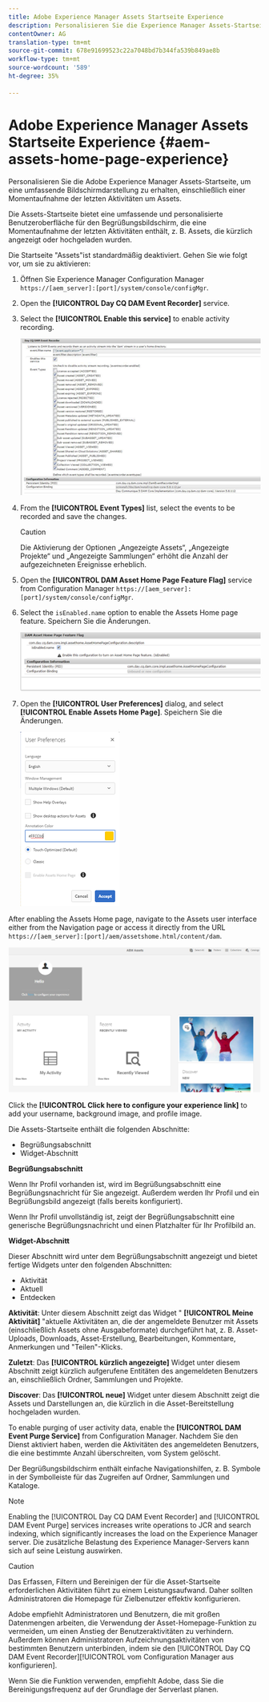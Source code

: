 ```yaml
---
title: Adobe Experience Manager Assets Startseite Experience
description: Personalisieren Sie die Experience Manager Assets-Startseite, um eine umfassende Bildschirmdarstellung zu erhalten, einschließlich einer Momentaufnahme der letzten Aktivitäten um Assets.
contentOwner: AG
translation-type: tm+mt
source-git-commit: 678e91699523c22a7048bd7b344fa539b849ae8b
workflow-type: tm+mt
source-wordcount: '589'
ht-degree: 35%

---
```



# Adobe Experience Manager Assets Startseite Experience {#aem-assets-home-page-experience}

Personalisieren Sie die Adobe Experience Manager Assets-Startseite, um eine umfassende Bildschirmdarstellung zu erhalten, einschließlich einer Momentaufnahme der letzten Aktivitäten um Assets.

Die Assets-Startseite bietet eine umfassende und personalisierte Benutzeroberfläche für den Begrüßungsbildschirm, die eine Momentaufnahme der letzten Aktivitäten enthält, z. B. Assets, die kürzlich angezeigt oder hochgeladen wurden.

Die Startseite &quot;Assets&quot;ist standardmäßig deaktiviert. Gehen Sie wie folgt vor, um sie zu aktivieren:

1. Öffnen Sie Experience Manager Configuration Manager `https://[aem_server]:[port]/system/console/configMgr`.
1. Open the **[!UICONTROL Day CQ DAM Event Recorder]** service.
1. Select the **[!UICONTROL Enable this service]** to enable activity recording.

   ![chlimage_1-250](assets/chlimage_1-250.png)

1. From the **[!UICONTROL Event Types]** list, select the events to be recorded and save the changes.

   >[!CAUTION]
   >
   >Die Aktivierung der Optionen „Angezeigte Assets“, „Angezeigte Projekte“ und „Angezeigte Sammlungen“ erhöht die Anzahl der aufgezeichneten Ereignisse erheblich.

1. Open the **[!UICONTROL DAM Asset Home Page Feature Flag]** service from Configuration Manager `https://[aem_server]:[port]/system/console/configMgr`.
1. Select the `isEnabled.name` option to enable the Assets Home page feature. Speichern Sie die Änderungen.

   ![chlimage_1-251](assets/chlimage_1-251.png)

1. Open the **[!UICONTROL User Preferences]** dialog, and select **[!UICONTROL Enable Assets Home Page]**. Speichern Sie die Änderungen.

   ![Aktivieren der Asset-Startseite im Dialogfeld &quot;Benutzereinstellungen&quot;](assets/Annotation-color.png)

After enabling the Assets Home page, navigate to the Assets user interface either from the Navigation page or access it directly from the URL `https://[aem_server]:[port]/aem/assetshome.html/content/dam`.

![Erlebnislink auf der Benutzeroberfläche &quot;Assets&quot;konfigurieren](assets/config-experience-link.png)

Click the **[!UICONTROL Click here to configure your experience link]** to add your username, background image, and profile image.

Die Assets-Startseite enthält die folgenden Abschnitte:

* Begrüßungsabschnitt
* Widget-Abschnitt

**Begrüßungsabschnitt** 

Wenn Ihr Profil vorhanden ist, wird im Begrüßungsabschnitt eine Begrüßungsnachricht für Sie angezeigt. Außerdem werden Ihr Profil und ein Begrüßungsbild angezeigt (falls bereits konfiguriert).

Wenn Ihr Profil unvollständig ist, zeigt der Begrüßungsabschnitt eine generische Begrüßungsnachricht und einen Platzhalter für Ihr Profilbild an.

**Widget-Abschnitt** 

Dieser Abschnitt wird unter dem Begrüßungsabschnitt angezeigt und bietet fertige Widgets unter den folgenden Abschnitten:

* Aktivität
* Aktuell
* Entdecken

**Aktivität**: Unter diesem Abschnitt zeigt das Widget &quot; **[!UICONTROL Meine Aktivität]** &quot;aktuelle Aktivitäten an, die der angemeldete Benutzer mit Assets (einschließlich Assets ohne Ausgabeformate) durchgeführt hat, z. B. Asset-Uploads, Downloads, Asset-Erstellung, Bearbeitungen, Kommentare, Anmerkungen und &quot;Teilen&quot;-Klicks.

**Zuletzt**: Das **[!UICONTROL kürzlich angezeigte]** Widget unter diesem Abschnitt zeigt kürzlich aufgerufene Entitäten des angemeldeten Benutzers an, einschließlich Ordner, Sammlungen und Projekte.

**Discover**: Das **[!UICONTROL neue]** Widget unter diesem Abschnitt zeigt die Assets und Darstellungen an, die kürzlich in die Asset-Bereitstellung hochgeladen wurden.

To enable purging of user activity data, enable the **[!UICONTROL DAM Event Purge Service]** from Configuration Manager. Nachdem Sie den Dienst aktiviert haben, werden die Aktivitäten des angemeldeten Benutzers, die eine bestimmte Anzahl überschreiten, vom System gelöscht.

Der Begrüßungsbildschirm enthält einfache Navigationshilfen, z. B. Symbole in der Symbolleiste für das Zugreifen auf Ordner, Sammlungen und Kataloge.

>[!NOTE]
>
>Enabling the [!UICONTROL Day CQ DAM Event Recorder] and [!UICONTROL DAM Event Purge] services increases write operations to JCR and search indexing, which significantly increases the load on the Experience Manager server. Die zusätzliche Belastung des Experience Manager-Servers kann sich auf seine Leistung auswirken.

>[!CAUTION]
>
>Das Erfassen, Filtern und Bereinigen der für die Asset-Startseite erforderlichen Aktivitäten führt zu einem Leistungsaufwand. Daher sollten Administratoren die Homepage für Zielbenutzer effektiv konfigurieren.
>
>Adobe empfiehlt Administratoren und Benutzern, die mit großen Datenmengen arbeiten, die Verwendung der Asset-Homepage-Funktion zu vermeiden, um einen Anstieg der Benutzeraktivitäten zu verhindern. Außerdem können Administratoren Aufzeichnungsaktivitäten von bestimmten Benutzern unterbinden, indem sie den [!UICONTROL Day CQ DAM Event Recorder][!UICONTROL  vom Configuration Manager aus konfigurieren].
>
>Wenn Sie die Funktion verwenden, empfiehlt Adobe, dass Sie die Bereinigungsfrequenz auf der Grundlage der Serverlast planen.
